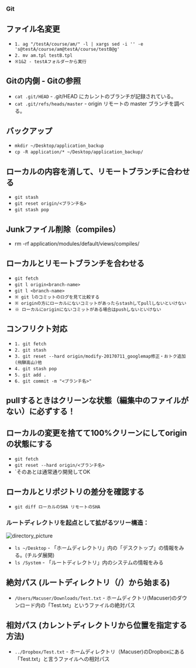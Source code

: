### Git

## ファイル名変更
* `1. ag "/testA/course/am/" -l | xargs sed -i '' -e 's@testA/course/am@testA/course/testB@g'`
* `2. mv am.tpl testB.tpl`
* `※1&2 - testAフォルダーから実行`

## Gitの内側 - Gitの参照
* `cat .git/HEAD` - .git/HEAD にカレントのブランチが記録されている。
* `cat .git/refs/heads/master` - origin リモートの master ブランチを調べる。

## バックアップ
* `mkdir ~/Desktop/application_backup`
* `cp -R application/* ~/Desktop/application_backup/`

## ローカルの内容を消して、リモートブランチに合わせる
* `git stash`
* `git reset origin/<ブランチ名>`
* `git stash pop`

## Junkファイル削除（compiles）
* rm -rf application/modules/default/views/compiles/

## ローカルとリモートブランチを合わせる
* `git fetch`
* `git l origin<branch-name>`
* `git l <branch-name>`
* `※ git lのコミットのログを見て比較する`
* `※ originの方にローカルにないコミットがあったらstashしてpullしないといけない`
* `※ ローカルにoriginにないコミットがある場合はpushしないといけない`

## コンフリクト対応
* `1. git fetch`
* `2. git stash`
* `3. git reset --hard origin/modify-20170711_googlemap修正・おトク追加(飛騨高山)他`
* `4. git stash pop`
* `5. git add .`
* `6. git commit -m "<ブランチ名>"`

## pullするときはクリーンな状態（編集中のファイルがない）に必ずする！
## ローカルの変更を捨てて100%クリーンにしてoriginの状態にする
* `git fetch`
* `git reset --hard origin/<ブランチ名>`
* `そのあとは通常通り開発してOK

## ローカルとリポジトリの差分を確認する
* `git diff ローカルのSHA リモートのSHA` 

### ルートディレクトリを起点として拡がるツリー構造：
![directory_picture](http://imgur.com/a/qQQ41.jpg)

* `ls ~/Desktop` - 「ホームディレクトリ」内の「デスクトップ」の情報をみる。(チルダ展開)
* `ls /System` - 「ルートディレクトリ」内のシステムの情報をみる

## 絶対パス (ルートディレクトリ（/）から始まる)
* `/Users/Macuser/Downloads/Test.txt` - ホームディクトリ(Macuser)のダウンロード内の「Test.txt」というファイルの絶対パス

## 相対パス (カレントディレクトリから位置を指定する方法)
* `../Dropbox/Test.txt` - ホームディレクトリ（Macuser)のDropboxにある「Test.txt」と言うファイルへの相対パス
